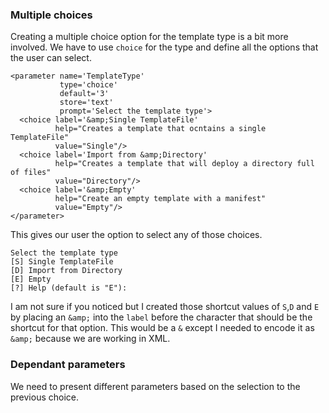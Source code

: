 ### Multiple choices

Creating a multiple choice option for the template type is a bit more involved. We have to use `choice` for the type and define all the options that the user can select. 

    <parameter name='TemplateType' 
               type='choice' 
               default='3' 
               store='text' 
               prompt='Select the template type'>
      <choice label='&amp;Single TemplateFile'
              help="Creates a template that ocntains a single TemplateFile"
              value="Single"/>
      <choice label='Import from &amp;Directory'
              help="Creates a template that will deploy a directory full of files"
              value="Directory"/>
      <choice label='&amp;Empty'
              help="Create an empty template with a manifest"
              value="Empty"/>
    </parameter>

This gives our user the option to select any of those choices.

    Select the template type
    [S] Single TemplateFile  
    [D] Import from Directory  
    [E] Empty  
    [?] Help (default is "E"):

I am not sure if you noticed but I created those shortcut values of `S`,`D` and `E` by placing an `&amp;` into the `label` before the character that should be the shortcut for that option. This would be a  `&` except I needed to encode it as `&amp;` because we are working in XML.

### Dependant parameters

We need to present different parameters based on the selection to the previous choice. 